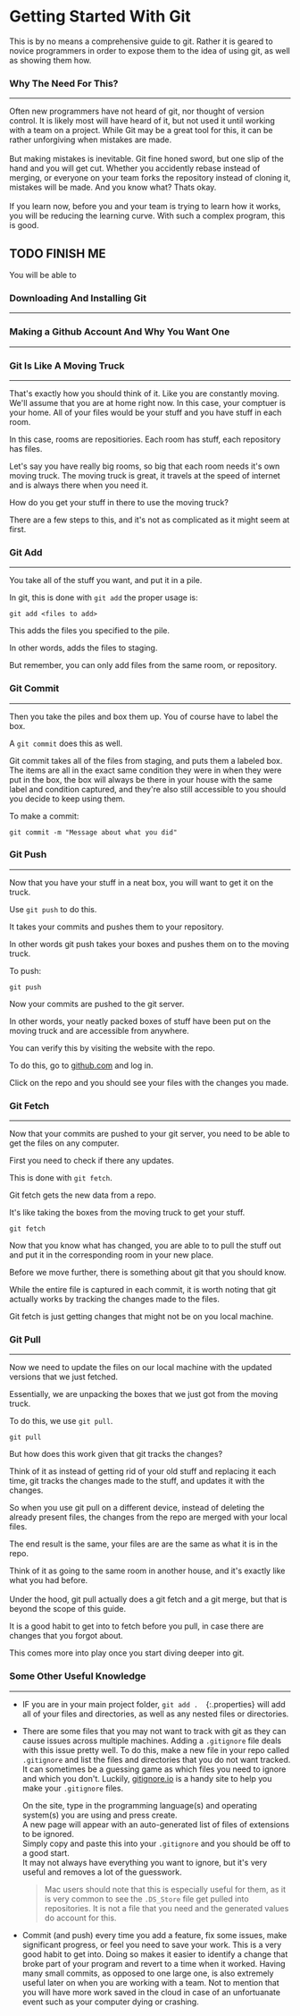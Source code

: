 # Getting Started With Git 

This is by no means a comprehensive guide to git. 
Rather it is geared to novice programmers in order to expose them to the idea of using git, as well as showing them how. 
 
### Why The Need For This?
 ---

 Often new programmers have not heard of git, nor thought of version control. 
 It is likely most will have heard of it, but not used it until working with a team on a project. 
 While Git may be a great tool for this, it can be rather unforgiving when mistakes are made. 
 <br> <br>
 But making mistakes is inevitable. 
 Git fine honed sword, but one slip of the hand and you will get cut. 
 Whether you accidently rebase instead of merging, or everyone on your team forks the repository instead of cloning it, mistakes will be made. 
 And you know what? 
 Thats okay. <br><br>
If you learn now, before you and your team is trying to learn how it works, you will be reducing the learning curve. 
With such a complex program, this is good. 

## TODO FINISH ME 
You will be able to 

### Downloading And Installing Git
---
### Making a Github Account And Why You Want One
---

### Git Is Like A Moving Truck
---

That's exactly how you should think of it. 
Like you are constantly moving. 
We'll assume that you are at home right now.
In this case, your comptuer is your home. 
All of your files would be your stuff and you have stuff in each room.

In this case, rooms are repositiories. 
Each room has stuff, each repository has files. 

Let's say you have really big rooms, so big that each room needs it's own moving truck. 
The moving truck is great, it travels at the speed of internet and is always there when you need it. 

How do you get your stuff in there to use the moving truck? 

There are a few steps to this, and it's not as complicated as it might seem at first. 

### Git Add
---

You take all of the stuff you want, and put it in a pile.

In git, this is done with `git add` the proper usage is:
```properties
git add <files to add>
```
This adds the files you specified to the pile.

In other words, adds the files to staging. 

But remember, you can only add files from the same room, or repository. 

### Git Commit
--- 

Then you take the piles and box them up. You of course have to label the box. 

A `git commit` does this as well. 

Git commit takes all of the files from staging, and puts them a labeled box. The items are all in the exact same condition they were in when they were put in the box, the box will always be there in your house with the same label and condition captured, and they're also still accessible to you should you decide to keep using them. 

To make a commit:
```properties
git commit -m "Message about what you did"
```

### Git Push
---

Now that you have your stuff in a neat box, you will want to get it on the truck. 

Use `git push` to do this. 

It takes your commits and pushes them to your repository. 

In other words git push takes your boxes and pushes them on to the moving truck. 

To push:

```properties
git push
```

Now your commits are pushed to the git server. 

In other words, your neatly packed boxes of stuff have been put on the moving truck and are accessible from anywhere. 

You can verify this by visiting the website with the repo. 

To do this, go to [github.com](https://github.com) and log in.
 
Click on the repo and you should see your files with the changes you made. 

### Git Fetch
---

Now that your commits are pushed to your git server, you need to be able to get the files on any computer. 

First you need to check if there any updates. 

This is done with `git fetch`. 

Git fetch gets the new data from a repo. 

It's like taking the boxes from the moving truck to get your stuff. 

```properties
git fetch
```

Now that you know what has changed, you are able to to pull the stuff out and put it in the corresponding room in your new place. 

Before we move further, there is something about git that you should know. 

While the entire file is captured in each commit, it is worth noting that git actually works by tracking the changes made to the files. 

Git fetch is just getting changes that might not be on you local machine. 

### Git Pull
---

Now we need to update the files on our local machine with the updated versions that we just fetched. 

Essentially, we are unpacking the boxes that we just got from the moving truck. 

To do this, we use `git pull`. 

```properties
git pull
```

But how does this work given that git tracks the changes?

Think of it as instead of getting rid of your old stuff and replacing it each time, git tracks the changes made to the stuff, and updates it with the changes. 

So when you use git pull on a different device, instead of deleting the already present files, the changes from the repo are merged with your local files. 

The end result is the same, your files are are the same as what it is in the repo.

Think of it as going to the same room in another house, and it's exactly like what you had before. 
<br>
<br>
Under the hood, git pull actually does a git fetch and a git merge, but that is beyond the scope of this guide. 

It is a good habit to get into to fetch before you pull, in case there are changes that you forgot about.

This comes more into play once you start diving deeper into git. 

### Some Other Useful Knowledge
----

* IF you are in your main project folder, `git add .  `{:.properties} will add all of your files and directories, as well as any nested files or directories. 

* There are some files that you may not want to track with git as they can cause issues across multiple machines.
Adding a `.gitignore` file deals with this issue pretty well. 
To do this, make a new file in your repo called `.gitignore` and list the files and directories that you do not want tracked.
It can sometimes be a guessing game as which files you need to ignore and which you don't.
Luckily, [gitignore.io](https://gitignore.io) is a handy site to help you make your `.gitignore` files.  
  
  On the site, type in the programming language(s) and operating system(s) you are using and press create. <br>
  A new page will appear with an auto-generated list of files of extensions to be ignored.  <br> 
  Simply copy and paste this into your `.gitignore` and you should be off to a good start.  
  It may not always have everything you want to ignore, but it's very useful and removes a lot of the guesswork.  
  > Mac users should note that this is especially useful for them, as it is very common to see the `.DS_Store` file get pulled into repositories. It is not a file that you need and the generated values do account for this. 

* Commit (and push) every time you add a feature, fix some issues, make significant progress, or feel you need to save your work. 
This is a very good habit to get into.
Doing so makes it easier to identify a change that broke part of your program and revert to a time when it worked. 
Having many small commits, as opposed to one large one, is also extremely useful later on when you are working with a team. 
Not to mention that you will have more work saved in the cloud in case of an unfortuanate event such as your computer dying or crashing. 


